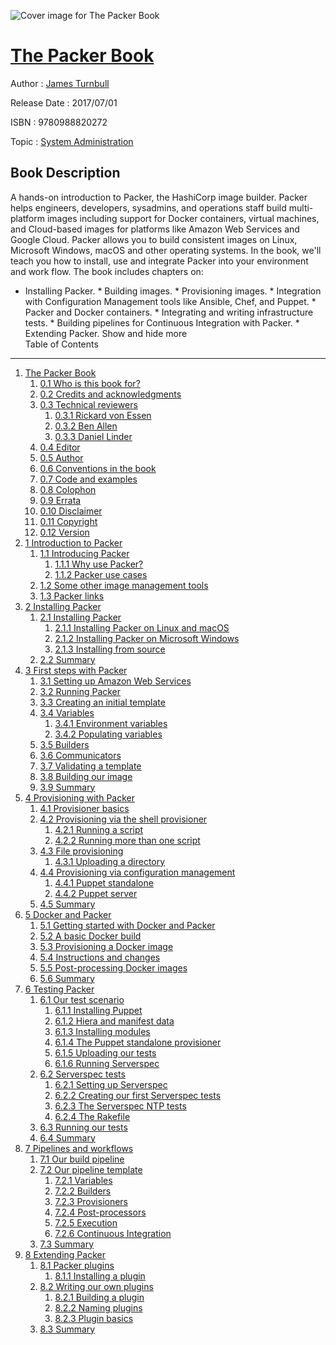 ![Cover image for The Packer Book](https://imgdetail.ebookreading.net/cover/cover/system_admin/EB9780988820272.jpg)

[The Packer Book](https://ebookreading.net/view/book/The+Packer+Book-EB9780988820272_1.html "The Packer Book")
====================================================================================================================

Author : [James Turnbull](https://ebookreading.net/search/author/James+Turnbull)

Release Date : 2017/07/01

ISBN : 9780988820272

Topic : [System Administration](https://ebookreading.net/search/category/system-administration)

Book Description
-----------------

 A hands-on introduction to Packer, the HashiCorp image builder. Packer helps engineers, developers, sysadmins, and operations staff build multi-platform images including support for Docker containers, virtual machines, and Cloud-based images for platforms like Amazon Web Services and Google Cloud. Packer allows you to build consistent images on Linux, Microsoft Windows, macOS and other operating systems. In the book, we'll teach you how to install, use and integrate Packer into your environment and work flow. The book includes chapters on:
* Installing Packer. * Building images. * Provisioning images. * Integration with Configuration Management tools like Ansible, Chef, and Puppet. * Packer and Docker containers. * Integrating and writing infrastructure tests. * Building pipelines for Continuous Integration with Packer. * Extending Packer.
        Show and hide more                
Table of Contents
-----------------

1. [The Packer Book](https://ebookreading.net/view/book/The+Packer+Book-EB9780988820272_4.html#the-packer-book)
    1. [0.1 Who is this book for?](https://ebookreading.net/view/book/The+Packer+Book-EB9780988820272_4.html#who-is-this-book-fo)
    1. [0.2 Credits and acknowledgments](https://ebookreading.net/view/book/The+Packer+Book-EB9780988820272_4.html#credits-and-acknowl)
    1. [0.3 Technical reviewers](https://ebookreading.net/view/book/The+Packer+Book-EB9780988820272_4.html#technical-reviewers)
        1. [0.3.1 Rickard von Essen](https://ebookreading.net/view/book/The+Packer+Book-EB9780988820272_4.html#rickard-von-essen)
        1. [0.3.2 Ben Allen](https://ebookreading.net/view/book/The+Packer+Book-EB9780988820272_4.html#ben-allen)
        1. [0.3.3 Daniel Linder](https://ebookreading.net/view/book/The+Packer+Book-EB9780988820272_4.html#daniel-linder)
    1. [0.4 Editor](https://ebookreading.net/view/book/The+Packer+Book-EB9780988820272_4.html#editor)
    1. [0.5 Author](https://ebookreading.net/view/book/The+Packer+Book-EB9780988820272_4.html#author)
    1. [0.6 Conventions in the book](https://ebookreading.net/view/book/The+Packer+Book-EB9780988820272_4.html#conventions-in-the-)
    1. [0.7 Code and examples](https://ebookreading.net/view/book/The+Packer+Book-EB9780988820272_4.html#code-and-examples)
    1. [0.8 Colophon](https://ebookreading.net/view/book/The+Packer+Book-EB9780988820272_4.html#colophon)
    1. [0.9 Errata](https://ebookreading.net/view/book/The+Packer+Book-EB9780988820272_4.html#errata)
    1. [0.10 Disclaimer](https://ebookreading.net/view/book/The+Packer+Book-EB9780988820272_4.html#disclaimer)
    1. [0.11 Copyright](https://ebookreading.net/view/book/The+Packer+Book-EB9780988820272_4.html#copyright)
    1. [0.12 Version](https://ebookreading.net/view/book/The+Packer+Book-EB9780988820272_4.html#version)
1. [1 Introduction to Packer](https://ebookreading.net/view/book/The+Packer+Book-EB9780988820272_5.html#introduction-to-pac)
    1. [1.1 Introducing Packer](https://ebookreading.net/view/book/The+Packer+Book-EB9780988820272_5.html#introducing-packer)
        1. [1.1.1 Why use Packer?](https://ebookreading.net/view/book/The+Packer+Book-EB9780988820272_5.html#why-use-packer)
        1. [1.1.2 Packer use cases](https://ebookreading.net/view/book/The+Packer+Book-EB9780988820272_5.html#packer-use-cases)
    1. [1.2 Some other image management tools](https://ebookreading.net/view/book/The+Packer+Book-EB9780988820272_5.html#some-other-image-ma)
    1. [1.3 Packer links](https://ebookreading.net/view/book/The+Packer+Book-EB9780988820272_5.html#packer-links)
1. [2 Installing Packer](https://ebookreading.net/view/book/The+Packer+Book-EB9780988820272_6.html#installing-packer)
    1. [2.1 Installing Packer](https://ebookreading.net/view/book/The+Packer+Book-EB9780988820272_6.html#installing-packer-1)
        1. [2.1.1 Installing Packer on Linux and macOS](https://ebookreading.net/view/book/The+Packer+Book-EB9780988820272_6.html#installing-packer-o)
        1. [2.1.2 Installing Packer on Microsoft Windows](https://ebookreading.net/view/book/The+Packer+Book-EB9780988820272_6.html#installing-packer-o)
        1. [2.1.3 Installing from source](https://ebookreading.net/view/book/The+Packer+Book-EB9780988820272_6.html#installing-from-sou)
    1. [2.2 Summary](https://ebookreading.net/view/book/The+Packer+Book-EB9780988820272_6.html#summary)
1. [3 First steps with Packer](https://ebookreading.net/view/book/The+Packer+Book-EB9780988820272_7.html#first-steps-with-pa)
    1. [3.1 Setting up Amazon Web Services](https://ebookreading.net/view/book/The+Packer+Book-EB9780988820272_7.html#setting-up-amazon-w)
    1. [3.2 Running Packer](https://ebookreading.net/view/book/The+Packer+Book-EB9780988820272_7.html#running-packer)
    1. [3.3 Creating an initial template](https://ebookreading.net/view/book/The+Packer+Book-EB9780988820272_7.html#creating-an-initial)
    1. [3.4 Variables](https://ebookreading.net/view/book/The+Packer+Book-EB9780988820272_7.html#variables)
        1. [3.4.1 Environment variables](https://ebookreading.net/view/book/The+Packer+Book-EB9780988820272_7.html#environment-variabl)
        1. [3.4.2 Populating variables](https://ebookreading.net/view/book/The+Packer+Book-EB9780988820272_7.html#populating-variable)
    1. [3.5 Builders](https://ebookreading.net/view/book/The+Packer+Book-EB9780988820272_7.html#builders)
    1. [3.6 Communicators](https://ebookreading.net/view/book/The+Packer+Book-EB9780988820272_7.html#communicators)
    1. [3.7 Validating a template](https://ebookreading.net/view/book/The+Packer+Book-EB9780988820272_7.html#validating-a-templa)
    1. [3.8 Building our image](https://ebookreading.net/view/book/The+Packer+Book-EB9780988820272_7.html#building-our-image)
    1. [3.9 Summary](https://ebookreading.net/view/book/The+Packer+Book-EB9780988820272_7.html#summary-1)
1. [4 Provisioning with Packer](https://ebookreading.net/view/book/The+Packer+Book-EB9780988820272_8.html#provisioning-with-p)
    1. [4.1 Provisioner basics](https://ebookreading.net/view/book/The+Packer+Book-EB9780988820272_8.html#provisioner-basics)
    1. [4.2 Provisioning via the shell provisioner](https://ebookreading.net/view/book/The+Packer+Book-EB9780988820272_8.html#provisioning-via-th)
        1. [4.2.1 Running a script](https://ebookreading.net/view/book/The+Packer+Book-EB9780988820272_8.html#running-a-script)
        1. [4.2.2 Running more than one script](https://ebookreading.net/view/book/The+Packer+Book-EB9780988820272_8.html#running-more-than-o)
    1. [4.3 File provisioning](https://ebookreading.net/view/book/The+Packer+Book-EB9780988820272_8.html#file-provisioning)
        1. [4.3.1 Uploading a directory](https://ebookreading.net/view/book/The+Packer+Book-EB9780988820272_8.html#uploading-a-directo)
    1. [4.4 Provisioning via configuration management](https://ebookreading.net/view/book/The+Packer+Book-EB9780988820272_8.html#provisioning-via-co)
        1. [4.4.1 Puppet standalone](https://ebookreading.net/view/book/The+Packer+Book-EB9780988820272_8.html#puppet-standalone)
        1. [4.4.2 Puppet server](https://ebookreading.net/view/book/The+Packer+Book-EB9780988820272_8.html#puppet-server)
    1. [4.5 Summary](https://ebookreading.net/view/book/The+Packer+Book-EB9780988820272_8.html#summary-2)
1. [5 Docker and Packer](https://ebookreading.net/view/book/The+Packer+Book-EB9780988820272_9.html#docker-and-packer)
    1. [5.1 Getting started with Docker and Packer](https://ebookreading.net/view/book/The+Packer+Book-EB9780988820272_9.html#getting-started-wit)
    1. [5.2 A basic Docker build](https://ebookreading.net/view/book/The+Packer+Book-EB9780988820272_9.html#a-basic-docker-buil)
    1. [5.3 Provisioning a Docker image](https://ebookreading.net/view/book/The+Packer+Book-EB9780988820272_9.html#provisioning-a-dock)
    1. [5.4 Instructions and changes](https://ebookreading.net/view/book/The+Packer+Book-EB9780988820272_9.html#instructions-and-ch)
    1. [5.5 Post-processing Docker images](https://ebookreading.net/view/book/The+Packer+Book-EB9780988820272_9.html#post-processing-doc)
    1. [5.6 Summary](https://ebookreading.net/view/book/The+Packer+Book-EB9780988820272_9.html#summary-3)
1. [6 Testing Packer](https://ebookreading.net/view/book/The+Packer+Book-EB9780988820272_10.html#testing-packer)
    1. [6.1 Our test scenario](https://ebookreading.net/view/book/The+Packer+Book-EB9780988820272_10.html#our-test-scenario)
        1. [6.1.1 Installing Puppet](https://ebookreading.net/view/book/The+Packer+Book-EB9780988820272_10.html#installing-puppet-1)
        1. [6.1.2 Hiera and manifest data](https://ebookreading.net/view/book/The+Packer+Book-EB9780988820272_10.html#hiera-and-manifest-)
        1. [6.1.3 Installing modules](https://ebookreading.net/view/book/The+Packer+Book-EB9780988820272_10.html#installing-modules-)
        1. [6.1.4 The Puppet standalone provisioner](https://ebookreading.net/view/book/The+Packer+Book-EB9780988820272_10.html#the-puppet-standalo)
        1. [6.1.5 Uploading our tests](https://ebookreading.net/view/book/The+Packer+Book-EB9780988820272_10.html#uploading-our-tests)
        1. [6.1.6 Running Serverspec](https://ebookreading.net/view/book/The+Packer+Book-EB9780988820272_10.html#running-serverspec)
    1. [6.2 Serverspec tests](https://ebookreading.net/view/book/The+Packer+Book-EB9780988820272_10.html#serverspec-tests)
        1. [6.2.1 Setting up Serverspec](https://ebookreading.net/view/book/The+Packer+Book-EB9780988820272_10.html#setting-up-serversp)
        1. [6.2.2 Creating our first Serverspec tests](https://ebookreading.net/view/book/The+Packer+Book-EB9780988820272_10.html#creating-our-first-)
        1. [6.2.3 The Serverspec NTP tests](https://ebookreading.net/view/book/The+Packer+Book-EB9780988820272_10.html#the-serverspec-ntp-)
        1. [6.2.4 The Rakefile](https://ebookreading.net/view/book/The+Packer+Book-EB9780988820272_10.html#the-rakefile)
    1. [6.3 Running our tests](https://ebookreading.net/view/book/The+Packer+Book-EB9780988820272_10.html#running-our-tests)
    1. [6.4 Summary](https://ebookreading.net/view/book/The+Packer+Book-EB9780988820272_10.html#summary-4)
1. [7 Pipelines and workflows](https://ebookreading.net/view/book/The+Packer+Book-EB9780988820272_11.html#pipelines-and-workf)
    1. [7.1 Our build pipeline](https://ebookreading.net/view/book/The+Packer+Book-EB9780988820272_11.html#our-build-pipeline)
    1. [7.2 Our pipeline template](https://ebookreading.net/view/book/The+Packer+Book-EB9780988820272_11.html#our-pipeline-templa)
        1. [7.2.1 Variables](https://ebookreading.net/view/book/The+Packer+Book-EB9780988820272_11.html#variables-1)
        1. [7.2.2 Builders](https://ebookreading.net/view/book/The+Packer+Book-EB9780988820272_11.html#builders-1)
        1. [7.2.3 Provisioners](https://ebookreading.net/view/book/The+Packer+Book-EB9780988820272_11.html#provisioners)
        1. [7.2.4 Post-processors](https://ebookreading.net/view/book/The+Packer+Book-EB9780988820272_11.html#post-processors)
        1. [7.2.5 Execution](https://ebookreading.net/view/book/The+Packer+Book-EB9780988820272_11.html#execution)
        1. [7.2.6 Continuous Integration](https://ebookreading.net/view/book/The+Packer+Book-EB9780988820272_11.html#continuous-integrat)
    1. [7.3 Summary](https://ebookreading.net/view/book/The+Packer+Book-EB9780988820272_11.html#summary-5)
1. [8 Extending Packer](https://ebookreading.net/view/book/The+Packer+Book-EB9780988820272_12.html#extending-packer)
    1. [8.1 Packer plugins](https://ebookreading.net/view/book/The+Packer+Book-EB9780988820272_12.html#packer-plugins)
        1. [8.1.1 Installing a plugin](https://ebookreading.net/view/book/The+Packer+Book-EB9780988820272_12.html#installing-a-plugin)
    1. [8.2 Writing our own plugins](https://ebookreading.net/view/book/The+Packer+Book-EB9780988820272_12.html#writing-our-own-plu)
        1. [8.2.1 Building a plugin](https://ebookreading.net/view/book/The+Packer+Book-EB9780988820272_12.html#building-a-plugin)
        1. [8.2.2 Naming plugins](https://ebookreading.net/view/book/The+Packer+Book-EB9780988820272_12.html#naming-plugins)
        1. [8.2.3 Plugin basics](https://ebookreading.net/view/book/The+Packer+Book-EB9780988820272_12.html#plugin-basics)
    1. [8.3 Summary](https://ebookreading.net/view/book/The+Packer+Book-EB9780988820272_12.html#summary-6)
